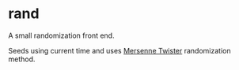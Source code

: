# rand

A small randomization front end.

Seeds using current time and uses [Mersenne Twister](https://en.cppreference.com/w/cpp/numeric/random/mersenne_twister_engine) randomization method.